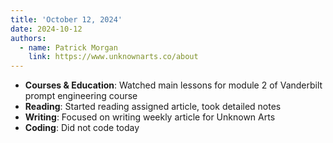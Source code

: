 ```yaml
---
title: 'October 12, 2024'
date: 2024-10-12
authors:
  - name: Patrick Morgan
    link: https://www.unknownarts.co/about
---
```


- **Courses & Education**: Watched main lessons for module 2 of Vanderbilt prompt engineering course
- **Reading**: Started reading assigned article, took detailed notes
- **Writing**: Focused on writing weekly article for Unknown Arts
- **Coding**: Did not code today
